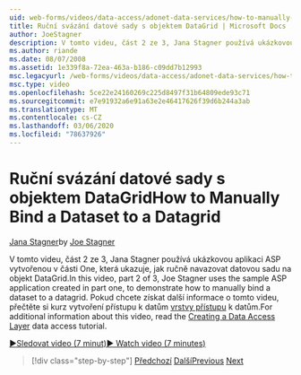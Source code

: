 ```yaml
---
uid: web-forms/videos/data-access/adonet-data-services/how-to-manually-bind-a-dataset-to-a-datagrid
title: Ruční svázání datové sady s objektem DataGrid | Microsoft Docs
author: JoeStagner
description: V tomto videu, část 2 ze 3, Jana Stagner používá ukázkovou aplikaci ASP vytvořenou v části One, která ukazuje, jak ručně navazovat datovou sadu na objekt DataGrid. Pro...
ms.author: riande
ms.date: 08/07/2008
ms.assetid: 1e339f8a-72ea-463a-b186-c09dd7b12993
msc.legacyurl: /web-forms/videos/data-access/adonet-data-services/how-to-manually-bind-a-dataset-to-a-datagrid
msc.type: video
ms.openlocfilehash: 5ce22e24160269c225d8497f31b64809ede93c71
ms.sourcegitcommit: e7e91932a6e91a63e2e46417626f39d6b244a3ab
ms.translationtype: MT
ms.contentlocale: cs-CZ
ms.lasthandoff: 03/06/2020
ms.locfileid: "78637926"
---
```

# <a name="how-to-manually-bind-a-dataset-to-a-datagrid"></a><span data-ttu-id="aa38b-104">Ruční svázání datové sady s objektem DataGrid</span><span class="sxs-lookup"><span data-stu-id="aa38b-104">How to Manually Bind a Dataset to a Datagrid</span></span>

<span data-ttu-id="aa38b-105">[Jana Stagner](https://github.com/JoeStagner)</span><span class="sxs-lookup"><span data-stu-id="aa38b-105">by [Joe Stagner](https://github.com/JoeStagner)</span></span>

<span data-ttu-id="aa38b-106">V tomto videu, část 2 ze 3, Jana Stagner používá ukázkovou aplikaci ASP vytvořenou v části One, která ukazuje, jak ručně navazovat datovou sadu na objekt DataGrid.</span><span class="sxs-lookup"><span data-stu-id="aa38b-106">In this video, part 2 of 3, Joe Stagner uses the sample ASP application created in part one, to demonstrate how to manually bind a dataset to a datagrid.</span></span> <span data-ttu-id="aa38b-107">Pokud chcete získat další informace o tomto videu, přečtěte si kurz vytvoření přístupu k datům [vrstvy přístupu](../../../overview/data-access/introduction/creating-a-data-access-layer-vb.md) k datům.</span><span class="sxs-lookup"><span data-stu-id="aa38b-107">For additional information about this video, read the [Creating a Data Access Layer](../../../overview/data-access/introduction/creating-a-data-access-layer-vb.md) data access tutorial.</span></span>

[<span data-ttu-id="aa38b-108">&#9654;Sledovat video (7 minut)</span><span class="sxs-lookup"><span data-stu-id="aa38b-108">&#9654; Watch video (7 minutes)</span></span>](https://channel9.msdn.com/Blogs/ASP-NET-Site-Videos/how-to-manually-bind-a-dataset-to-a-datagrid)

> [!div class="step-by-step"]
> <span data-ttu-id="aa38b-109">[Předchozí](data-access-layers-in-aspnet-applications.md)
> [Další](how-to-work-with-datasets-and-filters-from-an-asp-application.md)</span><span class="sxs-lookup"><span data-stu-id="aa38b-109">[Previous](data-access-layers-in-aspnet-applications.md)
[Next](how-to-work-with-datasets-and-filters-from-an-asp-application.md)</span></span>
